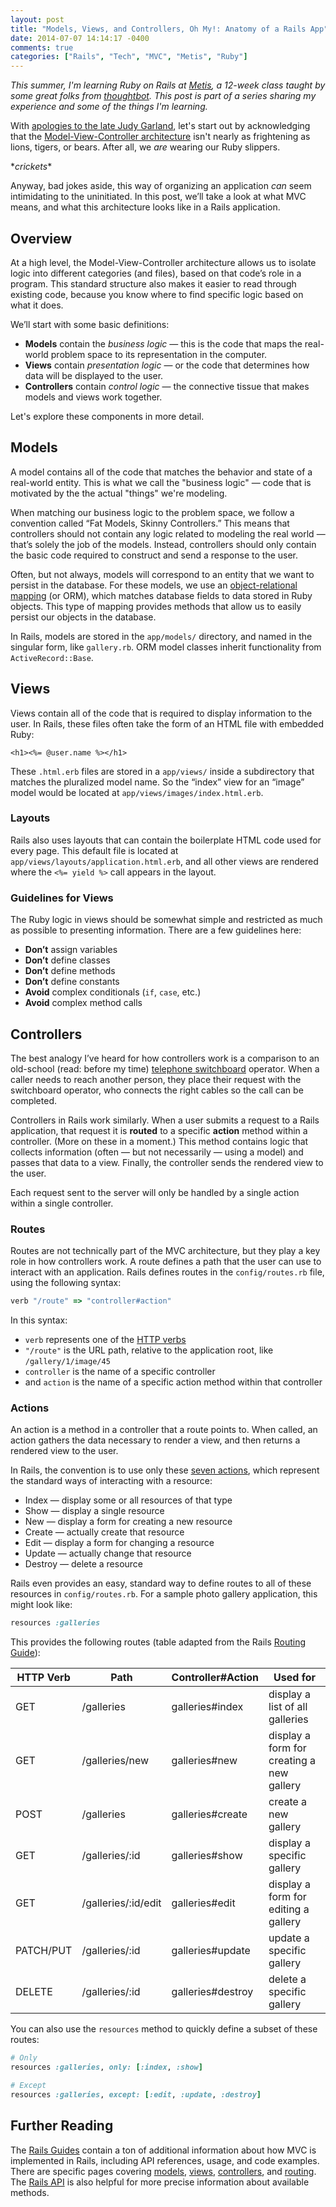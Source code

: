 ```yaml
---
layout: post
title: "Models, Views, and Controllers, Oh My!: Anatomy of a Rails App"
date: 2014-07-07 14:14:17 -0400
comments: true
categories: ["Rails", "Tech", "MVC", "Metis", "Ruby"]
---
```


*This summer, I'm learning Ruby on Rails at [Metis](http://www.thisismetis.com), a 12-week class taught by some great folks from [thoughtbot](http://www.thoughtbot.com). This post is part of a series sharing my experience and some of the things I'm learning.*

With [apologies to the late Judy Garland](http://www.youtube.com/watch?v=NecK4MwOfeI), let's start out by acknowledging that the [Model-View-Controller architecture](http://en.wikipedia.org/wiki/Model%E2%80%93view%E2%80%93controller) isn't nearly as frightening as lions, tigers, or bears. After all, we *are* wearing our Ruby slippers.

\**crickets*\*

Anyway, bad jokes aside, this way of organizing an application *can* seem intimidating to the uninitiated. In this post, we’ll take a look at what MVC means, and what this architecture looks like in a Rails application.

<!-- More -->

## Overview

At a high level, the Model-View-Controller architecture allows us to isolate logic into different categories (and files), based on that code’s role in a program. This standard structure also makes it easier to read through existing code, because you know where to find specific logic based on what it does.

We’ll start with some basic definitions:

* **Models** contain the *business logic* — this is the code that maps the real-world problem space to its representation in the computer.
* **Views** contain *presentation logic* — or the code that determines how data will be displayed to the user.
* **Controllers** contain *control logic* — the connective tissue that makes models and views work together.

Let's explore these components in more detail.

## Models

A model contains all of the code that matches the behavior and state of a real-world entity. This is what we call the "business logic" — code that is motivated by the the actual "things" we're modeling.

When matching our business logic to the problem space, we follow a convention called “Fat Models, Skinny Controllers.” This means that controllers should not contain any logic related to modeling the real world — that’s solely the job of the models. Instead, controllers should only contain the basic code required to construct and send a response to the user.

Often, but not always, models will correspond to an entity that we want to persist in the database. For these models, we use an [object-relational mapping](http://en.wikipedia.org/wiki/Object-relational_mapping) (or ORM), which matches database fields to data stored in Ruby objects. This type of mapping provides methods that allow us to easily persist our objects in the database.

In Rails, models are stored in the `app/models/` directory, and named in the singular form, like `gallery.rb`. ORM model classes inherit functionality from `ActiveRecord::Base`. 

## Views

Views contain all of the code that is required to display information to the user. In Rails, these files often take the form of an HTML file with embedded Ruby:

```erb
<h1><%= @user.name %></h1>
```

These `.html.erb` files are stored in a `app/views/` inside a subdirectory that matches the pluralized model name. So the “index” view for an “image” model would be located at `app/views/images/index.html.erb`.

### Layouts

Rails also uses layouts that can contain the boilerplate HTML code used for every page. This default file is located at `app/views/layouts/application.html.erb`, and all other views are rendered where the `<%= yield %>` call appears in the layout.

### Guidelines for Views

The Ruby logic in views should be somewhat simple and restricted as much as possible to presenting information. There are a few guidelines here:

* **Don’t** assign variables
* **Don’t** define classes
* **Don’t** define methods
* **Don’t** define constants
* **Avoid** complex conditionals (`if`, `case`, etc.)
* **Avoid** complex method calls

## Controllers

The best analogy I’ve heard for how controllers work is a comparison to an old-school (read: before my time) [telephone switchboard](http://en.wikipedia.org/wiki/Telephone_switchboard) operator. When a caller needs to reach another person, they place their request with the switchboard operator, who connects the right cables so the call can be completed.

Controllers in Rails work similarly. When a user submits a request to a Rails application, that request it is **routed** to a specific **action** method within a controller. (More on these in a moment.) This method contains logic that collects information (often — but not necessarily — using a model) and passes that data to a view. Finally, the controller sends the rendered view to the user.

Each request sent to the server will only be handled by a single action within a single controller.

### Routes

Routes are not technically part of the MVC architecture, but they play a key role in how controllers work. A route defines a path that the user can use to interact with an application. Rails defines routes in the `config/routes.rb` file, using the following syntax:

```ruby
verb "/route" => "controller#action"
```

In this syntax:

* `verb` represents one of the [HTTP verbs](http://www.restapitutorial.com/lessons/httpmethods.html)
* `"/route"` is the URL path, relative to the application root, like `/gallery/1/image/45`
* `controller` is the name of a specific controller
* and `action` is the name of a specific action method within that controller

### Actions

An action is a method in a controller that a route points to. When called, an action gathers the data necessary to render a view, and then returns a rendered view to the user.

In Rails, the convention is to use only these [seven actions](http://guides.rubyonrails.org/routing.html#crud-verbs-and-actions), which represent the standard ways of interacting with a resource:

* Index — display some or all resources of that type
* Show — display a single resource
* New — display a form for creating a new resource
* Create — actually create that resource
* Edit — display a form for changing a resource
* Update — actually change that resource
* Destroy — delete a resource

Rails even provides an easy, standard way to define routes to all of these resources in `config/routes.rb`. For a sample photo gallery application, this might look like:

```ruby
resources :galleries
```

This provides the following routes (table adapted from the Rails [Routing Guide](http://guides.rubyonrails.org/routing.html#crud-verbs-and-actions)):

**HTTP Verb** | **Path** | **Controller#Action** | **Used for**
--- | --- | --- | ---
GET | /galleries | galleries#index | display a list of all galleries
GET | /galleries/new | galleries#new | display a form for creating a new gallery
POST | /galleries | galleries#create | create a new gallery
GET | /galleries/:id | galleries#show | display a specific gallery
GET | /galleries/:id/edit | galleries#edit | display a form for editing a gallery
PATCH/PUT | /galleries/:id | galleries#update | update a specific gallery
DELETE | /galleries/:id | galleries#destroy | delete a specific gallery

You can also use the `resources` method to quickly define a subset of these routes:

```ruby
# Only
resources :galleries, only: [:index, :show]
```

```ruby
# Except
resources :galleries, except: [:edit, :update, :destroy]
```

## Further Reading

The [Rails Guides](http://guides.rubyonrails.org/) contain a ton of additional information about how MVC is implemented in Rails, including API references, usage, and code examples. There are specific pages covering [models](http://guides.rubyonrails.org/active_record_basics.html), [views](http://guides.rubyonrails.org/layouts_and_rendering.html), [controllers](http://guides.rubyonrails.org/action_controller_overview.html), and [routing](http://guides.rubyonrails.org/routing.html). The [Rails API](http://api.rubyonrails.org/) is also helpful for more precise information about available methods.
